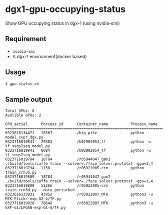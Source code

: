 # dgx1-gpu-occupying-status
Show GPU occupying status in dgx-1 (using nvidia-smi)

## Requirement

- `nvidia-smi`
- A dgx-1 environment(docker based)

## Usage

```bash
$ gpu-status.sh 
```

## Sample output

```
Total GPUs: 8
Avalible GPUs: 2
 
GPU_serial      Porcess_id      Container_name          Process_name
======================================================================================
0323616134471   18567           /big_pike               python model_cvpr_dgx.py 
0323716019841   29383           /b02902054_tf           python -u tf_seqs2seq_model.py
0323716019841   6684            /b02902054_tf           python -u tf_seqs2seq_model.py 
0323716019794   18784           /r05944047_gan2         ./build/tools/caffe train --solver=./face_solver.prototxt -gpu=3,4 
0323716019794   1130            /r05922005-crn          python train_crn3d.py 
0323716019809   18784           /r05944047_gan2         ./build/tools/caffe train --solver=./face_solver.prototxt -gpu=3,4 
0323716019809   51266           /r05922005-crn          python train_crn3d.py --data perturbed 
0323616133931   43952           /r03922007_MTK          python3 -u MTK-Flickr-exp-G2-4/TF.py 
0323716019820   70648           /r03922007_MTK          python3 -u EXP-G1/LPGAN-exp-G1-8/TF.py 
```
